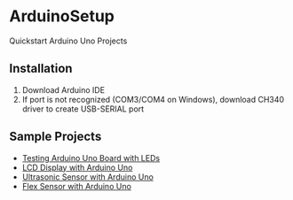 # ArduinoSetup
Quickstart Arduino Uno Projects

## Installation
1. Download Arduino IDE
2. If port is not recognized (COM3/COM4 on Windows), download CH340 driver to create USB-SERIAL port

## Sample Projects
* [Testing Arduino Uno Board with LEDs](0_led)
* [LCD Display with Arduino Uno](1_lcd)
* [Ultrasonic Sensor with Arduino Uno](2_ultrasonic)
* [Flex Sensor with Arduino Uno](3_flex)